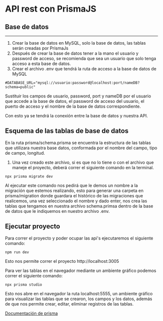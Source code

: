 # API rest con PrismaJS

## Base de datos

---

1. Crear la base de datos en MySQL, solo la base de datos, las tablas serán creadas por PrismaJs
2. Después de crear la base de datos tener a la mano el usuario y password de acceso, se recomienda que sea un usuario que solo tenga acceso a esta base de datos.
3. Crear el archivo .env que tendrá la ruta de acceso a la base de datos de MySQL

```
#DATABASE_URL="mysql://usuario:password@localhost:port/nameDB?schema=public"
```

Sustituir los campos de usuario, password, port y nameDB por el usuario que accede a la base de datos, el password de acceso del usuario, el puerto de acceso y el nombre de la base de datos correspondiente.

Con esto ya se tendrá la conexión entre la base de datos y nuestra API.

## Esquema de las tablas de base de datos

En la ruta prisma/schema.prisma se encuentra la estructura de las tablas que utilizara nuestra base datos, conformada por el nombre del campo, tipo de campo, longitud.

1. Una vez creado este archivo, si es que no lo tiene o con el archivo que maneje el proyecto, deberá correr el siguiente comando en la terminal.

```
npx prisma migrate dev
```

Al ejecutar este comando nos pedirá que le demos un nombre a la migración que estemos realizando, esto para generar una carpeta en prisma/migration donde guardara el histórico de las migraciones que realicemos, una vez seleccionado el nombre y dado enter, nos crea las tablas que tengamos en nuestra archivo schema.primsa dentro de la base de datos que le indiquemos en nuestro archivo .env.

## Ejecutar proyecto

Para correr el proyecto y poder ocupar las api's ejecutaremos el siguiente comando:

```
npm run dev
```

Esto nos permite correr el proyecto http://localhost:3005

Para ver las tablas en el navegador mediante un ambiente gráfico podemos correr el siguiente comando:

```
npx prisma studio
```

Esto nos abre en el navegador la ruta localhost:5555, un ambiente gráfico para visualizar las tablas que se crearon, los campos y los datos, además de que nos permite crear, editar, eliminar registros de las tablas.

[Documentación de prisma](https://www.prisma.io/docs/getting-started/quickstart)
